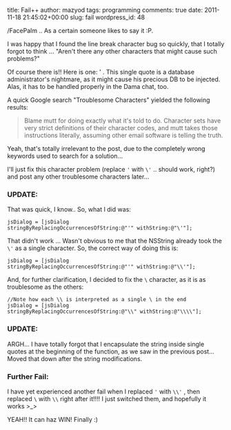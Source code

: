 title: Fail++
author: mazyod
tags: programming
comments: true
date: 2011-11-18 21:45:02+00:00
slug: fail
wordpress_id: 48

/FacePalm .. As a certain someone likes to say it :P.

I was happy that I found the line break character bug so quickly, that I totally forgot to think ... "Aren't there any other characters that might cause such problems?"

Of course there is!! Here is one: ' . This single quote is a database administrator's nightmare, as it might cause his precious DB to be injected. Alas, it has to be handled properly in the Dama chat, too.

A quick Google search "Troublesome Characters" yielded the following results:

> Blame mutt for doing exactly what it's told to do. Character sets have very strict definitions of their character codes, and mutt takes those instructions literally, assuming other email software is telling the truth.

Yeah, that's totally irrelevant to the post, due to the completely wrong keywords used to search for a solution...

I'll just fix this character problem (replace `'` with `\'` .. should work, right?) and post any other troublesome characters later...

### UPDATE:

That was quick, I know.. So, what I did was:

```objc
jsDialog = [jsDialog stringByReplacingOccurrencesOfString:@"'" withString:@"\'"];
```

That didn't work ... Wasn't obvious to me that the NSString already took the `\'` as a single character. So, the correct way of doing this is:
 
```objc
jsDialog = [jsDialog stringByReplacingOccurrencesOfString:@"'" withString:@"\\'"];

```

And, for further clarification, I decided to fix the `\` character, as it is as troublesome as the others:

```objc
//Note how each \\ is interpreted as a single \ in the end
jsDialog = [jsDialog stringByReplacingOccurrencesOfString:@"\\" withString:@"\\\\"];

```

### UPDATE:

ARGH... I have totally forgot that I encapsulate the string inside single quotes at the beginning of the function, as we saw in the previous post... Moved that down after the string modifications.

### Further Fail:

I have yet experienced another fail when I replaced `'` with `\\'` , then replaced `\` with `\\` right after it!!!! I just switched them, and hopefully it works >_>

YEAH!! It can haz WIN! Finally :)

